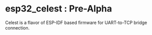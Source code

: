 # esp32_celest  : Pre-Alpha
Celest is a flavor of ESP-IDF based firmware for UART-to-TCP bridge connection.
